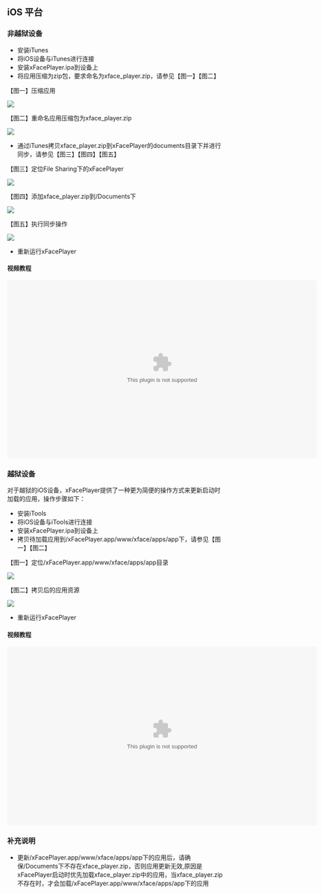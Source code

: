 ## iOS 平台

### 非越狱设备

* 安装iTunes 
* 将iOS设备与iTunes进行连接 
* 安装xFacePlayer.ipa到设备上
* 将应用压缩为zip包，要求命名为xface_player.zip，请参见【图一】【图二】

【图一】压缩应用

![](ImgIOS/xFacePlayeriOSCompress1.png)

【图二】重命名应用压缩包为xface_player.zip

![](ImgIOS/xFacePlayeriOSCompress2.png)

* 通过iTunes拷贝xface_player.zip到xFacePlayer的documents目录下并进行同步，请参见【图三】【图四】【图五】

【图三】定位File Sharing下的xFacePlayer

![](ImgIOS/xFacePlayeriOSFileSharing.png)

【图四】添加xface_player.zip到/Documents下

![](ImgIOS/xFacePlayeriOSAddZip.png)

【图五】执行同步操作

![](ImgIOS/xFacePlayeriOSSync.png)

* 重新运行xFacePlayer

#### 视频教程

<object width="720" height="414">
    <param name="movie" value="{{ site.baseurl }}/videos/player/iOS_player_itunes.mp4" />
    <param name="allowFullScreen" value="true" />
    <param name="allowScriptAccess" value="sameDomain" />
    <embed type="application/x-shockwave-mp4" width="720" height="414" allowfullscreen="true" allowscriptaccess="always" src="{{ site.baseurl }}/videos/player/iOS_player_itunes.mp4"></embed>
</object>

### 越狱设备

对于越狱的iOS设备，xFacePlayer提供了一种更为简便的操作方式来更新启动时加载的应用，操作步骤如下：

* 安装iTools 
* 将iOS设备与iTools进行连接
* 安装xFacePlayer.ipa到设备上 
* 拷贝待加载应用到/xFacePlayer.app/www/xface/apps/app下，请参见【图一】【图二】

【图一】定位/xFacePlayer.app/www/xface/apps/app目录

![](ImgIOS/xFacePlayerItoolsCopyFiles1.png)

【图二】拷贝后的应用资源

![](ImgIOS/xFacePlayerItoolsCopyFiles2.png)

* 重新运行xFacePlayer

#### 视频教程

<object width="720" height="416">
    <param name="movie" value="{{ site.baseurl }}/videos/player/iOS_player_itools.mp4" />
    <param name="allowFullScreen" value="true" />
    <param name="allowScriptAccess" value="sameDomain" />
    <embed type="application/x-shockwave-mp4" width="720" height="416" allowfullscreen="true" allowscriptaccess="always" src="{{ site.baseurl }}/videos/player/iOS_player_itools.mp4"></embed>
</object>

### 补充说明

* 更新/xFacePlayer.app/www/xface/apps/app下的应用后，请确保/Documents下不存在xface_player.zip，否则应用更新无效,原因是xFacePlayer启动时优先加载xface_player.zip中的应用，当xface_player.zip不存在时，才会加载/xFacePlayer.app/www/xface/apps/app下的应用


